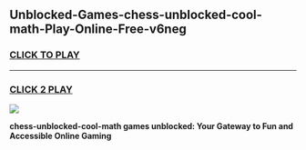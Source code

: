 
## Unblocked-Games-chess-unblocked-cool-math-Play-Online-Free-v6neg
<h3>
<a href="https://premium76.site?title=chess-unblocked-cool-math&ref=26A">CLICK TO PLAY</a></h3>
<hr>

<h3>
<a href="https://premium76.site?title=chess-unblocked-cool-math&ref=26A">CLICK 2 PLAY</a>
  
</h3>

<a href="https://premium76.site?title=chess-unblocked-cool-math&ref=26A"><img src="https://clearcache.store/games.png"></a>


**chess-unblocked-cool-math games unblocked: Your Gateway to Fun and Accessible Online Gaming**
